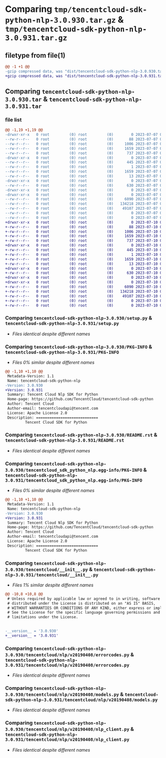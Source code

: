 # Comparing `tmp/tencentcloud-sdk-python-nlp-3.0.930.tar.gz` & `tmp/tencentcloud-sdk-python-nlp-3.0.931.tar.gz`

## filetype from file(1)

```diff
@@ -1 +1 @@
-gzip compressed data, was "dist/tencentcloud-sdk-python-nlp-3.0.930.tar", last modified: Fri Jul  7 00:28:36 2023, max compression
+gzip compressed data, was "dist/tencentcloud-sdk-python-nlp-3.0.931.tar", last modified: Mon Jul 10 00:45:01 2023, max compression
```

## Comparing `tencentcloud-sdk-python-nlp-3.0.930.tar` & `tencentcloud-sdk-python-nlp-3.0.931.tar`

### file list

```diff
@@ -1,19 +1,19 @@
-drwxr-xr-x   0 root         (0) root         (0)        0 2023-07-07 00:28:36.000000 tencentcloud-sdk-python-nlp-3.0.930/
--rw-r--r--   0 root         (0) root         (0)       88 2023-07-07 00:28:36.000000 tencentcloud-sdk-python-nlp-3.0.930/setup.cfg
--rw-r--r--   0 root         (0) root         (0)     1006 2023-07-07 00:28:36.000000 tencentcloud-sdk-python-nlp-3.0.930/setup.py
--rw-r--r--   0 root         (0) root         (0)     1659 2023-07-07 00:28:36.000000 tencentcloud-sdk-python-nlp-3.0.930/PKG-INFO
--rw-r--r--   0 root         (0) root         (0)      737 2023-07-07 00:28:36.000000 tencentcloud-sdk-python-nlp-3.0.930/README.rst
-drwxr-xr-x   0 root         (0) root         (0)        0 2023-07-07 00:28:36.000000 tencentcloud-sdk-python-nlp-3.0.930/tencentcloud_sdk_python_nlp.egg-info/
--rw-r--r--   0 root         (0) root         (0)      445 2023-07-07 00:28:36.000000 tencentcloud-sdk-python-nlp-3.0.930/tencentcloud_sdk_python_nlp.egg-info/SOURCES.txt
--rw-r--r--   0 root         (0) root         (0)        1 2023-07-07 00:28:36.000000 tencentcloud-sdk-python-nlp-3.0.930/tencentcloud_sdk_python_nlp.egg-info/dependency_links.txt
--rw-r--r--   0 root         (0) root         (0)     1659 2023-07-07 00:28:36.000000 tencentcloud-sdk-python-nlp-3.0.930/tencentcloud_sdk_python_nlp.egg-info/PKG-INFO
--rw-r--r--   0 root         (0) root         (0)       13 2023-07-07 00:28:36.000000 tencentcloud-sdk-python-nlp-3.0.930/tencentcloud_sdk_python_nlp.egg-info/top_level.txt
-drwxr-xr-x   0 root         (0) root         (0)        0 2023-07-07 00:28:36.000000 tencentcloud-sdk-python-nlp-3.0.930/tencentcloud/
--rw-r--r--   0 root         (0) root         (0)      630 2023-07-07 00:28:36.000000 tencentcloud-sdk-python-nlp-3.0.930/tencentcloud/__init__.py
-drwxr-xr-x   0 root         (0) root         (0)        0 2023-07-07 00:28:36.000000 tencentcloud-sdk-python-nlp-3.0.930/tencentcloud/nlp/
-drwxr-xr-x   0 root         (0) root         (0)        0 2023-07-07 00:28:36.000000 tencentcloud-sdk-python-nlp-3.0.930/tencentcloud/nlp/v20190408/
--rw-r--r--   0 root         (0) root         (0)     6090 2023-07-07 00:28:36.000000 tencentcloud-sdk-python-nlp-3.0.930/tencentcloud/nlp/v20190408/errorcodes.py
--rw-r--r--   0 root         (0) root         (0)   134218 2023-07-07 00:28:36.000000 tencentcloud-sdk-python-nlp-3.0.930/tencentcloud/nlp/v20190408/models.py
--rw-r--r--   0 root         (0) root         (0)    49107 2023-07-07 00:28:36.000000 tencentcloud-sdk-python-nlp-3.0.930/tencentcloud/nlp/v20190408/nlp_client.py
--rw-r--r--   0 root         (0) root         (0)        0 2023-07-07 00:28:36.000000 tencentcloud-sdk-python-nlp-3.0.930/tencentcloud/nlp/v20190408/__init__.py
--rw-r--r--   0 root         (0) root         (0)        0 2023-07-07 00:28:36.000000 tencentcloud-sdk-python-nlp-3.0.930/tencentcloud/nlp/__init__.py
+drwxr-xr-x   0 root         (0) root         (0)        0 2023-07-10 00:45:01.000000 tencentcloud-sdk-python-nlp-3.0.931/
+-rw-r--r--   0 root         (0) root         (0)       88 2023-07-10 00:45:01.000000 tencentcloud-sdk-python-nlp-3.0.931/setup.cfg
+-rw-r--r--   0 root         (0) root         (0)     1006 2023-07-10 00:45:00.000000 tencentcloud-sdk-python-nlp-3.0.931/setup.py
+-rw-r--r--   0 root         (0) root         (0)     1659 2023-07-10 00:45:01.000000 tencentcloud-sdk-python-nlp-3.0.931/PKG-INFO
+-rw-r--r--   0 root         (0) root         (0)      737 2023-07-10 00:45:00.000000 tencentcloud-sdk-python-nlp-3.0.931/README.rst
+drwxr-xr-x   0 root         (0) root         (0)        0 2023-07-10 00:45:01.000000 tencentcloud-sdk-python-nlp-3.0.931/tencentcloud_sdk_python_nlp.egg-info/
+-rw-r--r--   0 root         (0) root         (0)      445 2023-07-10 00:45:01.000000 tencentcloud-sdk-python-nlp-3.0.931/tencentcloud_sdk_python_nlp.egg-info/SOURCES.txt
+-rw-r--r--   0 root         (0) root         (0)        1 2023-07-10 00:45:01.000000 tencentcloud-sdk-python-nlp-3.0.931/tencentcloud_sdk_python_nlp.egg-info/dependency_links.txt
+-rw-r--r--   0 root         (0) root         (0)     1659 2023-07-10 00:45:01.000000 tencentcloud-sdk-python-nlp-3.0.931/tencentcloud_sdk_python_nlp.egg-info/PKG-INFO
+-rw-r--r--   0 root         (0) root         (0)       13 2023-07-10 00:45:01.000000 tencentcloud-sdk-python-nlp-3.0.931/tencentcloud_sdk_python_nlp.egg-info/top_level.txt
+drwxr-xr-x   0 root         (0) root         (0)        0 2023-07-10 00:45:01.000000 tencentcloud-sdk-python-nlp-3.0.931/tencentcloud/
+-rw-r--r--   0 root         (0) root         (0)      630 2023-07-10 00:45:00.000000 tencentcloud-sdk-python-nlp-3.0.931/tencentcloud/__init__.py
+drwxr-xr-x   0 root         (0) root         (0)        0 2023-07-10 00:45:01.000000 tencentcloud-sdk-python-nlp-3.0.931/tencentcloud/nlp/
+drwxr-xr-x   0 root         (0) root         (0)        0 2023-07-10 00:45:01.000000 tencentcloud-sdk-python-nlp-3.0.931/tencentcloud/nlp/v20190408/
+-rw-r--r--   0 root         (0) root         (0)     6090 2023-07-10 00:45:00.000000 tencentcloud-sdk-python-nlp-3.0.931/tencentcloud/nlp/v20190408/errorcodes.py
+-rw-r--r--   0 root         (0) root         (0)   134218 2023-07-10 00:45:00.000000 tencentcloud-sdk-python-nlp-3.0.931/tencentcloud/nlp/v20190408/models.py
+-rw-r--r--   0 root         (0) root         (0)    49107 2023-07-10 00:45:00.000000 tencentcloud-sdk-python-nlp-3.0.931/tencentcloud/nlp/v20190408/nlp_client.py
+-rw-r--r--   0 root         (0) root         (0)        0 2023-07-10 00:45:00.000000 tencentcloud-sdk-python-nlp-3.0.931/tencentcloud/nlp/v20190408/__init__.py
+-rw-r--r--   0 root         (0) root         (0)        0 2023-07-10 00:45:00.000000 tencentcloud-sdk-python-nlp-3.0.931/tencentcloud/nlp/__init__.py
```

### Comparing `tencentcloud-sdk-python-nlp-3.0.930/setup.py` & `tencentcloud-sdk-python-nlp-3.0.931/setup.py`

 * *Files identical despite different names*

### Comparing `tencentcloud-sdk-python-nlp-3.0.930/PKG-INFO` & `tencentcloud-sdk-python-nlp-3.0.931/PKG-INFO`

 * *Files 0% similar despite different names*

```diff
@@ -1,10 +1,10 @@
 Metadata-Version: 1.1
 Name: tencentcloud-sdk-python-nlp
-Version: 3.0.930
+Version: 3.0.931
 Summary: Tencent Cloud Nlp SDK for Python
 Home-page: https://github.com/TencentCloud/tencentcloud-sdk-python
 Author: Tencent Cloud
 Author-email: tencentcloudapi@tencent.com
 License: Apache License 2.0
 Description: ============================
         Tencent Cloud SDK for Python
```

### Comparing `tencentcloud-sdk-python-nlp-3.0.930/README.rst` & `tencentcloud-sdk-python-nlp-3.0.931/README.rst`

 * *Files identical despite different names*

### Comparing `tencentcloud-sdk-python-nlp-3.0.930/tencentcloud_sdk_python_nlp.egg-info/PKG-INFO` & `tencentcloud-sdk-python-nlp-3.0.931/tencentcloud_sdk_python_nlp.egg-info/PKG-INFO`

 * *Files 0% similar despite different names*

```diff
@@ -1,10 +1,10 @@
 Metadata-Version: 1.1
 Name: tencentcloud-sdk-python-nlp
-Version: 3.0.930
+Version: 3.0.931
 Summary: Tencent Cloud Nlp SDK for Python
 Home-page: https://github.com/TencentCloud/tencentcloud-sdk-python
 Author: Tencent Cloud
 Author-email: tencentcloudapi@tencent.com
 License: Apache License 2.0
 Description: ============================
         Tencent Cloud SDK for Python
```

### Comparing `tencentcloud-sdk-python-nlp-3.0.930/tencentcloud/__init__.py` & `tencentcloud-sdk-python-nlp-3.0.931/tencentcloud/__init__.py`

 * *Files 1% similar despite different names*

```diff
@@ -10,8 +10,8 @@
 # Unless required by applicable law or agreed to in writing, software
 # distributed under the License is distributed on an "AS IS" BASIS,
 # WITHOUT WARRANTIES OR CONDITIONS OF ANY KIND, either express or implied.
 # See the License for the specific language governing permissions and
 # limitations under the License.
 
 
-__version__ = '3.0.930'
+__version__ = '3.0.931'
```

### Comparing `tencentcloud-sdk-python-nlp-3.0.930/tencentcloud/nlp/v20190408/errorcodes.py` & `tencentcloud-sdk-python-nlp-3.0.931/tencentcloud/nlp/v20190408/errorcodes.py`

 * *Files identical despite different names*

### Comparing `tencentcloud-sdk-python-nlp-3.0.930/tencentcloud/nlp/v20190408/models.py` & `tencentcloud-sdk-python-nlp-3.0.931/tencentcloud/nlp/v20190408/models.py`

 * *Files identical despite different names*

### Comparing `tencentcloud-sdk-python-nlp-3.0.930/tencentcloud/nlp/v20190408/nlp_client.py` & `tencentcloud-sdk-python-nlp-3.0.931/tencentcloud/nlp/v20190408/nlp_client.py`

 * *Files identical despite different names*

